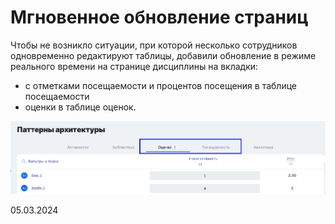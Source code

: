 # Мгновенное обновление страниц

Чтобы не возникло ситуации, при которой несколько сотрудников одновременно редактируют таблицы, добавили обновление в режиме реального времени на странице дисциплины на вкладки:

* с отметками посещаемости и процентов посещения в таблице посещаемости
* оценки в таблице оценок.

![](<../../.gitbook/assets/image (1) (1) (1) (1) (1) (1) (1) (1) (1) (1) (1) (1) (1) (1) (1) (1) (1) (1) (1) (1) (1) (1) (1) (1) (1) (1) (1) (1) (1) (1) (1) (1) (1) (1) (1) (1) (1) (1) (1) (1) (1) (1) (1) (1) (1).png>)

05.03.2024

